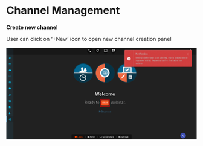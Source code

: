 # Channel Management

**Create new channel**

User can click on ‘+New’ icon to open new channel creation panel

![](../../../.gitbook/assets/image%20%2838%29.png)

